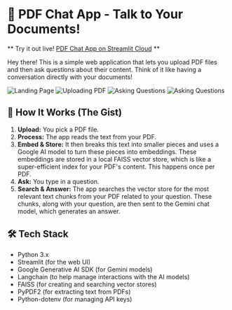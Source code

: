 # 💬 PDF Chat App - Talk to Your Documents!

** Try it out live! [PDF Chat App on Streamlit Cloud](https://pdfchatapp13.streamlit.app/) **

Hey there! This is a simple web application that lets you upload PDF files and then ask questions about their content. Think of it like having a conversation directly with your documents!


![Landing Page](./images/screenshot(9).png)
![Uploading PDF](./images/screenshot(10).png)
![Asking Questions](./images/screenshot(11).png)
![Asking Questions](./images/screenshot(12).png)


## 🚀 How It Works (The Gist)

1.  **Upload:** You pick a PDF file.
2.  **Process:** The app reads the text from your PDF.
3.  **Embed & Store:** It then breaks this text into smaller pieces and uses a Google AI model to turn these pieces into embeddings. These embeddings are stored in a local FAISS vector store, which is like a super-efficient index for your PDF's content. This happens once per PDF.
4.  **Ask:** You type in a question.
5.  **Search & Answer:** The app searches the vector store for the most relevant text chunks from your PDF related to your question. These chunks, along with your question, are then sent to the Gemini chat model, which generates an answer.

## 🛠️ Tech Stack

*   Python 3.x
*   Streamlit (for the web UI)
*   Google Generative AI SDK (for Gemini models)
*   Langchain (to help manage interactions with the AI models)
*   FAISS (for creating and searching vector stores)
*   PyPDF2 (for extracting text from PDFs)
*   Python-dotenv (for managing API keys)

